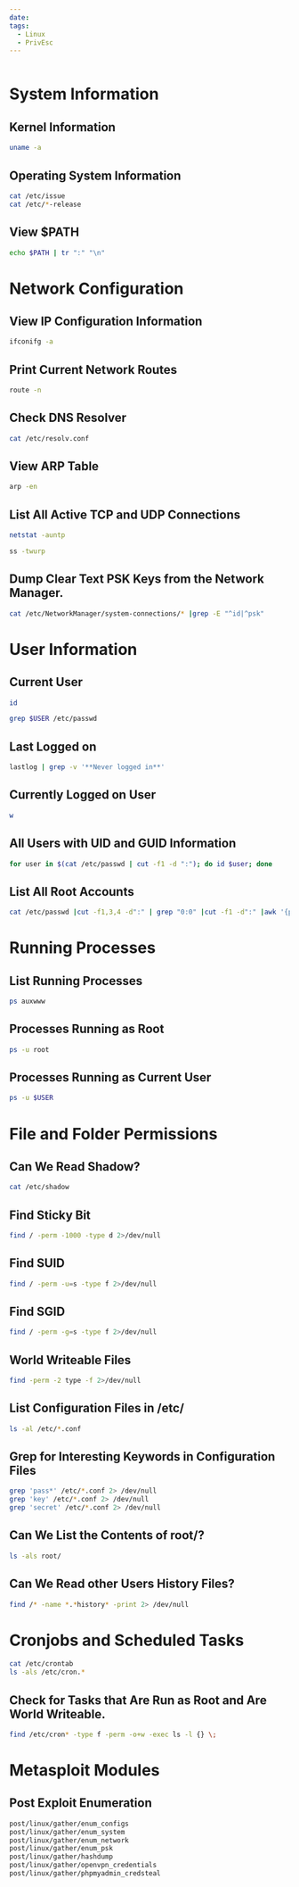 ```yaml
---
date: 
tags:
  - Linux
  - PrivEsc
---
```


```table-of-contents
```

# System Information

## Kernel Information

```bash
uname -a
```

## Operating System Information

```bash
cat /etc/issue
cat /etc/*-release
```

## View $PATH

```bash
echo $PATH | tr ":" "\n"
```

# Network Configuration

## View IP Configuration Information

```bash
ifconifg -a
```

## Print Current Network Routes

```bash
route -n
```

## Check DNS Resolver

```bash
cat /etc/resolv.conf
```

## View ARP Table

```bash
arp -en
```

## List All Active TCP and UDP Connections

```bash
netstat -auntp

ss -twurp
```

## Dump Clear Text PSK Keys from the Network Manager.

```bash
cat /etc/NetworkManager/system-connections/* |grep -E "^id|^psk"
```

# User Information

## Current User

```bash
id
```

```bash 
grep $USER /etc/passwd
```

## Last Logged on

```bash
lastlog | grep -v '**Never logged in**' 
```

## Currently Logged on User

```bash
w
```

## All Users with UID and GUID Information

```bash
for user in $(cat /etc/passwd | cut -f1 -d ":"); do id $user; done
```

## List All Root Accounts

```bash
cat /etc/passwd |cut -f1,3,4 -d":" | grep "0:0" |cut -f1 -d":" |awk '{print $1}'
```

# Running Processes

## List Running Processes

```bash
ps auxwww
```

## Processes Running as Root

```bash
ps -u root
```

## Processes Running as Current User

```bash
ps -u $USER
```

# File and Folder Permissions

## Can We Read Shadow?

```bash
cat /etc/shadow
```

## Find Sticky Bit

```bash
find / -perm -1000 -type d 2>/dev/null
```

## Find SUID

```bash
find / -perm -u=s -type f 2>/dev/null 
```

## Find SGID

```bash
find / -perm -g=s -type f 2>/dev/null
```

## World Writeable Files

```bash
find -perm -2 type -f 2>/dev/null   
```

## List Configuration Files in /etc/

```bash
ls -al /etc/*.conf
```

## Grep for Interesting Keywords in Configuration Files

```bash
grep 'pass*' /etc/*.conf 2> /dev/null
grep 'key' /etc/*.conf 2> /dev/null
grep 'secret' /etc/*.conf 2> /dev/null
```

## Can We List the Contents of root/?

```bash
ls -als root/
```

## Can We Read other Users History Files?

```bash
find /* -name *.*history* -print 2> /dev/null 
```

# Cronjobs and Scheduled Tasks

```bash
cat /etc/crontab  
ls -als /etc/cron.*
```

## Check for Tasks that Are Run as Root and Are World Writeable.

```bash
find /etc/cron* -type f -perm -o+w -exec ls -l {} \; 
```

# Metasploit Modules

## Post Exploit Enumeration

```bash
post/linux/gather/enum_configs
post/linux/gather/enum_system
post/linux/gather/enum_network
post/linux/gather/enum_psk
post/linux/gather/hashdump
post/linux/gather/openvpn_credentials
post/linux/gather/phpmyadmin_credsteal 
```
